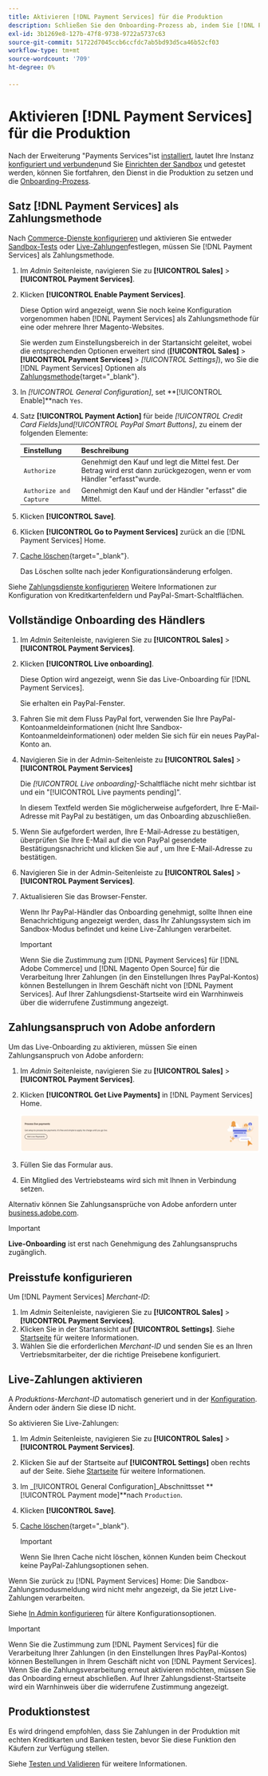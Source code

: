 ```yaml
---
title: Aktivieren [!DNL Payment Services] für die Produktion
description: Schließen Sie den Onboarding-Prozess ab, indem Sie [!DNL Payment Services] für die Produktion.
exl-id: 3b1269e8-127b-47f8-9738-9722a5737c63
source-git-commit: 51722d7045ccb6ccfdc7ab5bd93d5ca46b52cf03
workflow-type: tm+mt
source-wordcount: '709'
ht-degree: 0%

---
```


# Aktivieren [!DNL Payment Services] für die Produktion

Nach der Erweiterung &quot;Payments Services&quot;ist [installiert](install.md), lautet Ihre Instanz [konfiguriert und verbunden](connect.md)und Sie [Einrichten der Sandbox](sandbox.md) und getestet werden, können Sie fortfahren, den Dienst in die Produktion zu setzen und die [Onboarding-Prozess](onboard.md).

## Satz [!DNL Payment Services] als Zahlungsmethode

Nach [Commerce-Dienste konfigurieren](connect.md#configure-commerce-services) und aktivieren Sie entweder [Sandbox-Tests](sandbox.md#enable-sandbox-testing) oder [Live-Zahlungen](#enable-live-payments)festlegen, müssen Sie [!DNL Payment Services] als Zahlungsmethode.

1. Im _Admin_ Seitenleiste, navigieren Sie zu **[!UICONTROL Sales]** > **[!UICONTROL Payment Services]**.
1. Klicken **[!UICONTROL Enable Payment Services]**.

   Diese Option wird angezeigt, wenn Sie noch keine Konfiguration vorgenommen haben [!DNL Payment Services] als Zahlungsmethode für eine oder mehrere Ihrer Magento-Websites.

   Sie werden zum Einstellungsbereich in der Startansicht geleitet, wobei die entsprechenden Optionen erweitert sind (**[!UICONTROL Sales]** > **[!UICONTROL Payment Services]** > _[!UICONTROL Settings]_), wo Sie die [!DNL Payment Services] Optionen als [Zahlungsmethode](https://docs.magento.com/user-guide/configuration/sales/payment-methods.html){target=&quot;_blank&quot;}.

1. In _[!UICONTROL General Configuration]_, set **[!UICONTROL Enable]**nach `Yes`.
1. Satz **[!UICONTROL Payment Action]** für beide _[!UICONTROL Credit Card Fields]_und_[!UICONTROL PayPal Smart Buttons]_, zu einem der folgenden Elemente:

   | Einstellung | Beschreibung |
   |---|---|
   | `Authorize` | Genehmigt den Kauf und legt die Mittel fest. Der Betrag wird erst dann zurückgezogen, wenn er vom Händler &quot;erfasst&quot;wurde. |
   | `Authorize and Capture` | Genehmigt den Kauf und der Händler &quot;erfasst&quot; die Mittel. |

1. Klicken **[!UICONTROL Save]**.
1. Klicken **[!UICONTROL Go to Payment Services]** zurück an die [!DNL Payment Services] Home.
1. [Cache löschen](https://docs.magento.com/user-guide/system/cache-management.html){target=&quot;_blank&quot;}.

   Das Löschen sollte nach jeder Konfigurationsänderung erfolgen.

Siehe [Zahlungsdienste konfigurieren](settings.md) Weitere Informationen zur Konfiguration von Kreditkartenfeldern und PayPal-Smart-Schaltflächen.

## Vollständige Onboarding des Händlers

1. Im _Admin_ Seitenleiste, navigieren Sie zu **[!UICONTROL Sales]** > **[!UICONTROL Payment Services]**.
1. Klicken **[!UICONTROL Live onboarding]**.

   Diese Option wird angezeigt, wenn Sie das Live-Onboarding für [!DNL Payment Services].

   Sie erhalten ein PayPal-Fenster.

1. Fahren Sie mit dem Fluss PayPal fort, verwenden Sie Ihre PayPal-Kontoanmeldeinformationen (nicht Ihre Sandbox-Kontoanmeldeinformationen) oder melden Sie sich für ein neues PayPal-Konto an.
1. Navigieren Sie in der Admin-Seitenleiste zu **[!UICONTROL Sales]** > **[!UICONTROL Payment Services]**

   Die _[!UICONTROL Live onboarding]_-Schaltfläche nicht mehr sichtbar ist und ein &quot;[!UICONTROL Live payments pending]&quot;.

   In diesem Textfeld werden Sie möglicherweise aufgefordert, Ihre E-Mail-Adresse mit PayPal zu bestätigen, um das Onboarding abzuschließen.

1. Wenn Sie aufgefordert werden, Ihre E-Mail-Adresse zu bestätigen, überprüfen Sie Ihre E-Mail auf die von PayPal gesendete Bestätigungsnachricht und klicken Sie auf , um Ihre E-Mail-Adresse zu bestätigen.
1. Navigieren Sie in der Admin-Seitenleiste zu **[!UICONTROL Sales]** > **[!UICONTROL Payment Services]**.
1. Aktualisieren Sie das Browser-Fenster.

   Wenn Ihr PayPal-Händler das Onboarding genehmigt, sollte Ihnen eine Benachrichtigung angezeigt werden, dass Ihr Zahlungssystem sich im Sandbox-Modus befindet und keine Live-Zahlungen verarbeitet.

   >[!IMPORTANT]
   >
   >Wenn Sie die Zustimmung zum [!DNL Payment Services] für [!DNL Adobe Commerce] und [!DNL Magento Open Source] für die Verarbeitung Ihrer Zahlungen (in den Einstellungen Ihres PayPal-Kontos) können Bestellungen in Ihrem Geschäft nicht von [!DNL Payment Services]. Auf Ihrer Zahlungsdienst-Startseite wird ein Warnhinweis über die widerrufene Zustimmung angezeigt.

## Zahlungsanspruch von Adobe anfordern

Um das Live-Onboarding zu aktivieren, müssen Sie einen Zahlungsanspruch von Adobe anfordern:

1. Im _Admin_ Seitenleiste, navigieren Sie zu **[!UICONTROL Sales]** > **[!UICONTROL Payment Services]**.
1. Klicken **[!UICONTROL Get Live Payments]** in [!DNL Payment Services] Home.

   ![Anforderungsberechtigungen](assets/request-entitlements.png)

1. Füllen Sie das Formular aus.
1. Ein Mitglied des Vertriebsteams wird sich mit Ihnen in Verbindung setzen.

Alternativ können Sie Zahlungsansprüche von Adobe anfordern unter [business.adobe.com](https://business.adobe.com/resources/payment-services.html).

>[!IMPORTANT]
>
>**Live-Onboarding** ist erst nach Genehmigung des Zahlungsanspruchs zugänglich.

## Preisstufe konfigurieren

Um [!DNL Payment Services] _Merchant-ID_:


1. Im _Admin_ Seitenleiste, navigieren Sie zu **[!UICONTROL Sales]** > **[!UICONTROL Payment Services]**.
1. Klicken Sie in der Startansicht auf **[!UICONTROL Settings]**. Siehe [Startseite](payments-home.md) für weitere Informationen.
1. Wählen Sie die erforderlichen _Merchant-ID_ und senden Sie es an Ihren Vertriebsmitarbeiter, der die richtige Preisebene konfiguriert.

## Live-Zahlungen aktivieren

A _Produktions-Merchant-ID_ automatisch generiert und in der [Konfiguration](configure-admin.md). Ändern oder ändern Sie diese ID nicht.

So aktivieren Sie Live-Zahlungen:

1. Im _Admin_ Seitenleiste, navigieren Sie zu **[!UICONTROL Sales]** > **[!UICONTROL Payment Services]**.
1. Klicken Sie auf der Startseite auf **[!UICONTROL Settings]** oben rechts auf der Seite. Siehe [Startseite](payments-home.md) für weitere Informationen.
1. Im _[!UICONTROL General Configuration]_Abschnittsset **[!UICONTROL Payment mode]**nach `Production`.
1. Klicken **[!UICONTROL Save]**.
1. [Cache löschen](https://docs.magento.com/user-guide/system/cache-management.html){target=&quot;_blank&quot;}.

   >[!IMPORTANT]
   >
   >Wenn Sie Ihren Cache nicht löschen, können Kunden beim Checkout keine PayPal-Zahlungsoptionen sehen.

Wenn Sie zurück zu [!DNL Payment Services] Home: Die Sandbox-Zahlungsmodusmeldung wird nicht mehr angezeigt, da Sie jetzt Live-Zahlungen verarbeiten.

Siehe [In Admin konfigurieren](configure-admin.md) für ältere Konfigurationsoptionen.

>[!IMPORTANT]
>
>Wenn Sie die Zustimmung zum [!DNL Payment Services] für die Verarbeitung Ihrer Zahlungen (in den Einstellungen Ihres PayPal-Kontos) können Bestellungen in Ihrem Geschäft nicht von [!DNL Payment Services]. Wenn Sie die Zahlungsverarbeitung erneut aktivieren möchten, müssen Sie das Onboarding erneut abschließen. Auf Ihrer Zahlungsdienst-Startseite wird ein Warnhinweis über die widerrufene Zustimmung angezeigt.

## Produktionstest

Es wird dringend empfohlen, dass Sie Zahlungen in der Produktion mit echten Kreditkarten und Banken testen, bevor Sie diese Funktion den Käufern zur Verfügung stellen.

Siehe [Testen und Validieren](test-validate.md) für weitere Informationen.
